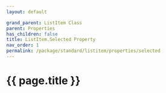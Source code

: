 ```yaml
---
layout: default

grand_parent: ListItem Class
parent: Properties
has_children: false
title: ListItem.Selected Property
nav_order: 1
permalink: /package/standard/listitem/properties/selected
---
```

# {{ page.title }}
